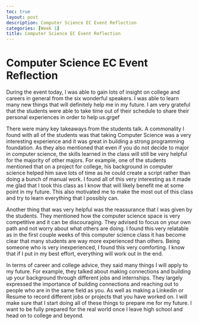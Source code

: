```yaml
---
toc: true
layout: post
description: Computer Science EC Event Reflection
categories: [Week 1]
title: Computer Science EC Event Reflection
---
```

# Computer Science EC Event Reflection 


During the event today, I was able to gain lots of insight on college and careers in general from the six wonderful speakers. I was able to learn many new things that will definitely help me in my future. I am very grateful that the students were able to take time out of their schedule to share their personal experiences in order to help us.grgef

There were many key takeaways from the students talk. A commonality I found with all of the students was that taking Computer Science was a very interesting experience and it was great in building a strong programming foundation. As they also mentioned that even if you do not decide to major in computer science, the skills learned in the class will still be very helpful for the majority of other majors. For example, one of the students mentioned that on a project for college, his background in computer science helped him save lots of time as he could create a script rather than doing a bunch of manual work. I found all of this very interesting as it made me glad that I took this class as I know that will likely benefit me at some point in my future. This also motivated me to make the most out of this class and try to learn everything that I possibly can.

Another thing that was very helpful was the reassurance that I was given by the students. They mentioned how the computer science space is very competitive and it can be discouraging. They advised to focus on your own path and not worry about what others are doing. I found this very relatable as in the first couple weeks of this computer science class it has become clear that many students are way more experienced than others. Being someone who is very inexperienced, I found this very comforting. I know that if I put in my best effort, everything will work out in the end.

In terms of career and college advice, they said many things I will apply to my future. For example, they talked about making connections and building up your background through different jobs and internships. They largely expressed the importance of building connections and reaching out to people who are in the same field as you. As well as making a Linkedin or Resume to record different jobs or projects that you have worked on. I will make sure that I start doing all of these things to prepare me for my future. I want to be fully prepared for the real world once I leave high school and head on to college and beyond.



